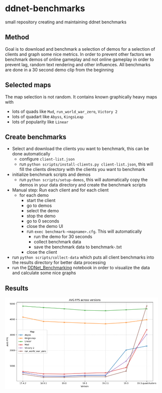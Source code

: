 # ddnet-benchmarks

small repository creating and maintaining ddnet benchmarks

## Method

Goal is to download and benchmark a selection of demos for a selection of clients and graph some nice metrics.
In order to prevent other factors we benchmark demos of online gameplay and not online gameplay in order to prevent lag, random text rendering and other influences.
All benchmarks are done in a 30 second demo clip from the beginning

## Selected maps

The map selection is not random. It contains known graphically heavy maps with
- lots of quads like `Mud`, `run_world_war_zero`, `Victory 2`
- lots of quadart like `Abyss`, `KingsLeap`
- lots of popularity like `Linear`

## Create benchmarks

- Select and download the clients you want to benchmark, this can be done automatically
  - configure `client-list.json`
  - run `python scripts/install-clients.py client-list.json`, this will fill the clients directory with the clients you want to benchmark
- initialize benchmark scripts and demos
  - run `python scripts/setup-demos`, this will automatically copy the demos in your data directory and create the benchmark scripts
- Manual step: Run each client and for each client
  - for each demo
    - start the client
    - go to demos
    - select the demo
    - stop the demo
    - go to 0 seconds
    - close the demo UI
    - run `exec benchmark-<mapname>.cfg`. This will automatically
      - run the demo for 30 seconds
      - collect benchmark data
      - save the benchmark data to benchmark-<mapname>.txt
    - close the client
- run `python scripts/collect-data` which puts all client benchmarks into the results directory for better data processing
- run the [DDNet_Benchmarking](DDNet_Benchmarking.ipynb) notebook in order to visualize the data and calculate some nice graphs

## Results

![AverageFPS.PNG](AverageFPS.png)
